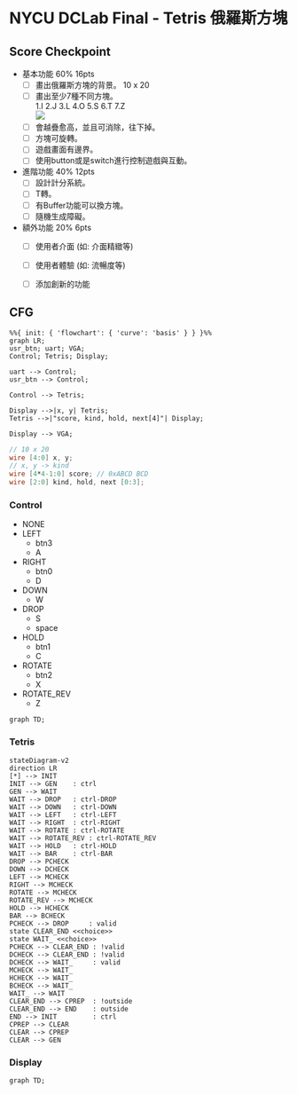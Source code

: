 # NYCU DCLab Final - Tetris 俄羅斯方塊

## Score Checkpoint

- 基本功能 60% 16pts
    - [ ] 畫出俄羅斯方塊的背景。 10 x 20
    - [ ] 畫出至少7種不同方塊。  
      1.I 2.J 3.L 4.O 5.S 6.T 7.Z  
      ![](https://learnopencv.com/wp-content/uploads/2020/11/tetris-pieces.png)
    - [ ] 會越疊愈高，並且可消除，往下掉。
    - [ ] 方塊可旋轉。
    - [ ] 遊戲畫面有邊界。
    - [ ] 使用button或是switch進行控制遊戲與互動。
- 進階功能 40% 12pts
    - [ ] 設計計分系統。
    - [ ] T轉。
    - [ ] 有Buffer功能可以換方塊。
    - [ ] 隨機生成障礙。
- 額外功能 20% 6pts
    - [ ] 使用者介面 (如: 介面精緻等)
    - [ ] 使用者體驗 (如: 流暢度等)
    - [ ] 添加創新的功能


## CFG

```mermaid
%%{ init: { 'flowchart': { 'curve': 'basis' } } }%%
graph LR;
usr_btn; uart; VGA;
Control; Tetris; Display;

uart --> Control;
usr_btn --> Control;

Control --> Tetris;

Display -->|x, y| Tetris;
Tetris -->|"score, kind, hold, next[4]"| Display;

Display --> VGA;
```

```verilog
// 10 x 20
wire [4:0] x, y;
// x, y -> kind
wire [4*4-1:0] score; // 0xABCD BCD
wire [2:0] kind, hold, next [0:3];
```

### Control

- NONE
- LEFT
  - btn3
  - A
- RIGHT
  - btn0
  - D
- DOWN
  - W
- DROP
  - S
  - space
- HOLD
  - btn1
  - C
- ROTATE
  - btn2
  - X
- ROTATE_REV
  - Z

```mermaid
graph TD;
```

### Tetris

```mermaid
stateDiagram-v2
direction LR
[*] --> INIT
INIT --> GEN    : ctrl
GEN --> WAIT
WAIT --> DROP   : ctrl-DROP
WAIT --> DOWN   : ctrl-DOWN
WAIT --> LEFT   : ctrl-LEFT
WAIT --> RIGHT  : ctrl-RIGHT
WAIT --> ROTATE : ctrl-ROTATE
WAIT --> ROTATE_REV : ctrl-ROTATE_REV
WAIT --> HOLD   : ctrl-HOLD
WAIT --> BAR    : ctrl-BAR
DROP --> PCHECK
DOWN --> DCHECK
LEFT --> MCHECK
RIGHT --> MCHECK
ROTATE --> MCHECK
ROTATE_REV --> MCHECK
HOLD --> HCHECK
BAR --> BCHECK
PCHECK --> DROP     : valid
state CLEAR_END <<choice>>
state WAIT_ <<choice>>
PCHECK --> CLEAR_END : !valid
DCHECK --> CLEAR_END : !valid
DCHECK --> WAIT_     : valid
MCHECK --> WAIT_
HCHECK --> WAIT_
BCHECK --> WAIT_
WAIT_ --> WAIT
CLEAR_END --> CPREP  : !outside
CLEAR_END --> END    : outside
END --> INIT         : ctrl
CPREP --> CLEAR
CLEAR --> CPREP
CLEAR --> GEN
```

### Display

```mermaid
graph TD;
```
